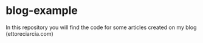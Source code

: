 # blog-example
In this repository you will find the code for some articles created on my blog (ettoreciarcia.com)
